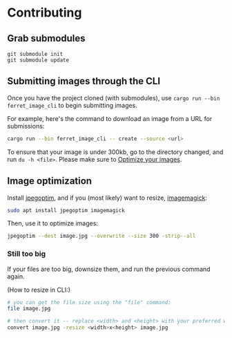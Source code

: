 # Contributing

## Grab submodules

```
git submodule init
git submodule update
```

## Submitting images through the CLI

Once you have the project cloned (with submodules), use `cargo run --bin ferret_image_cli` to begin submitting images.

For example, here's the command to download an image from a URL for submissions:

```sh
cargo run --bin ferret_image_cli -- create --source <url>
```

To ensure that your image is under 300kb, go to the directory changed, and run `du -h <file>`. Please make sure to [Optimize your images](#image-optimization).

## Image optimization

Install [jpegoptim](https://github.com/tjko/jpegoptim), and if you (most likely) want to resize, [imagemagick](https://imagemagick.org/index.php):

```sh
sudo apt install jpegoptim imagemagick
```

Then, use it to optimize images:

```sh
jpegoptim --dest image.jpg --overwrite --size 300 -strip--all
```

### Still too big

If your files are too big, downsize them, and run the previous command again.

(How to resize in CLI:)

```sh
# you can get the file size using the "file" command:
file image.jpg

# then convert it -- replace <width> and <height> with your preferred width and height. make sure it maintains aspect ratio!
convert image.jpg -resize <width>x<height> image.jpg
```